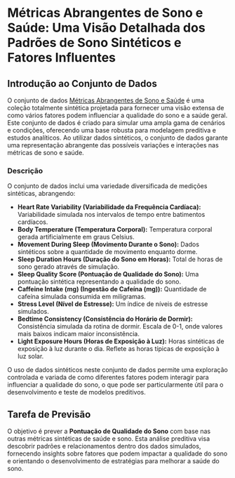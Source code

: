 # Métricas Abrangentes de Sono e Saúde: Uma Visão Detalhada dos Padrões de Sono Sintéticos e Fatores Influentes

## Introdução ao Conjunto de Dados
O conjunto de dados [Métricas Abrangentes de Sono e Saúde](https://www.kaggle.com/datasets/uom190346a/sleep-and-health-metrics/data) é uma coleção totalmente sintética projetada para fornecer uma visão extensa de como vários fatores podem influenciar a qualidade do sono e a saúde geral. Este conjunto de dados é criado para simular uma ampla gama de cenários e condições, oferecendo uma base robusta para modelagem preditiva e estudos analíticos. Ao utilizar dados sintéticos, o conjunto de dados garante uma representação abrangente das possíveis variações e interações nas métricas de sono e saúde.

### Descrição 
O conjunto de dados inclui uma variedade diversificada de medições sintéticas, abrangendo:

- **Heart Rate Variability (Variabilidade da Frequência Cardíaca):** Variabilidade simulada nos intervalos de tempo entre batimentos cardíacos.
- **Body Temperature (Temperatura Corporal):** Temperatura corporal gerada artificialmente em graus Celsius.
- **Movement During Sleep (Movimento Durante o Sono):** Dados sintéticos sobre a quantidade de movimento enquanto dorme.
- **Sleep Duration Hours (Duração do Sono em Horas):** Total de horas de sono gerado através de simulação.
- **Sleep Quality Score (Pontuação de Qualidade do Sono):** Uma pontuação sintética representando a qualidade do sono.
- **Caffeine Intake (mg) (Ingestão de Cafeína (mg)):** Quantidade de cafeína simulada consumida em miligramas.
- **Stress Level (Nível de Estresse):** Um índice de níveis de estresse simulados.
- **Bedtime Consistency (Consistência do Horário de Dormir):** Consistência simulada da rotina de dormir. Escala de 0-1, onde valores mais baixos indicam maior inconsistência.
- **Light Exposure Hours (Horas de Exposição à Luz):** Horas sintéticas de exposição à luz durante o dia. Reflete as horas típicas de exposição à luz solar.

O uso de dados sintéticos neste conjunto de dados permite uma exploração controlada e variada de como diferentes fatores podem interagir para influenciar a qualidade do sono, o que pode ser particularmente útil para o desenvolvimento e teste de modelos preditivos.

## Tarefa de Previsão
O objetivo é prever a **Pontuação de Qualidade do Sono** com base nas outras métricas sintéticas de saúde e sono. Esta análise preditiva visa descobrir padrões e relacionamentos dentro dos dados simulados, fornecendo insights sobre fatores que podem impactar a qualidade do sono e orientando o desenvolvimento de estratégias para melhorar a saúde do sono.

